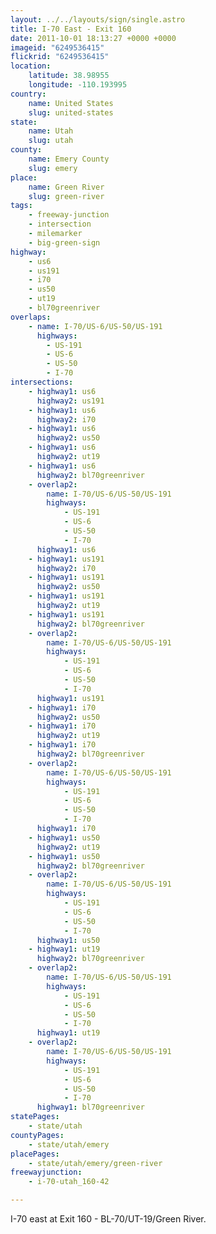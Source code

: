 ```yaml
---
layout: ../../layouts/sign/single.astro
title: I-70 East - Exit 160
date: 2011-10-01 18:13:27 +0000 +0000
imageid: "6249536415"
flickrid: "6249536415"
location:
    latitude: 38.98955
    longitude: -110.193995
country:
    name: United States
    slug: united-states
state:
    name: Utah
    slug: utah
county:
    name: Emery County
    slug: emery
place:
    name: Green River
    slug: green-river
tags:
    - freeway-junction
    - intersection
    - milemarker
    - big-green-sign
highway:
    - us6
    - us191
    - i70
    - us50
    - ut19
    - bl70greenriver
overlaps:
    - name: I-70/US-6/US-50/US-191
      highways:
        - US-191
        - US-6
        - US-50
        - I-70
intersections:
    - highway1: us6
      highway2: us191
    - highway1: us6
      highway2: i70
    - highway1: us6
      highway2: us50
    - highway1: us6
      highway2: ut19
    - highway1: us6
      highway2: bl70greenriver
    - overlap2:
        name: I-70/US-6/US-50/US-191
        highways:
            - US-191
            - US-6
            - US-50
            - I-70
      highway1: us6
    - highway1: us191
      highway2: i70
    - highway1: us191
      highway2: us50
    - highway1: us191
      highway2: ut19
    - highway1: us191
      highway2: bl70greenriver
    - overlap2:
        name: I-70/US-6/US-50/US-191
        highways:
            - US-191
            - US-6
            - US-50
            - I-70
      highway1: us191
    - highway1: i70
      highway2: us50
    - highway1: i70
      highway2: ut19
    - highway1: i70
      highway2: bl70greenriver
    - overlap2:
        name: I-70/US-6/US-50/US-191
        highways:
            - US-191
            - US-6
            - US-50
            - I-70
      highway1: i70
    - highway1: us50
      highway2: ut19
    - highway1: us50
      highway2: bl70greenriver
    - overlap2:
        name: I-70/US-6/US-50/US-191
        highways:
            - US-191
            - US-6
            - US-50
            - I-70
      highway1: us50
    - highway1: ut19
      highway2: bl70greenriver
    - overlap2:
        name: I-70/US-6/US-50/US-191
        highways:
            - US-191
            - US-6
            - US-50
            - I-70
      highway1: ut19
    - overlap2:
        name: I-70/US-6/US-50/US-191
        highways:
            - US-191
            - US-6
            - US-50
            - I-70
      highway1: bl70greenriver
statePages:
    - state/utah
countyPages:
    - state/utah/emery
placePages:
    - state/utah/emery/green-river
freewayjunction:
    - i-70-utah_160-42

---
```

I-70 east at Exit 160 - BL-70/UT-19/Green River.